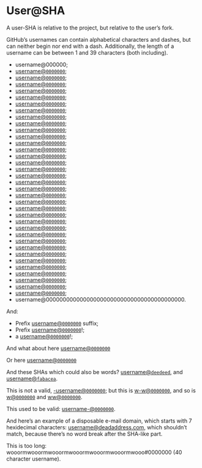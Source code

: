 # User@SHA

A user-SHA is relative to the project, but relative to the user’s fork.

GitHub’s usernames can contain alphabetical characters and dashes, but can neither begin nor end with a dash. Additionally, the length of a username can be between 1 and 39 characters (both including).

*   username@000000;
*   [username@`0000000`](https://gitlab.com/wooorm/username/commit/0000000);
*   [username@`0000000`](https://gitlab.com/wooorm/username/commit/00000000);
*   [username@`0000000`](https://gitlab.com/wooorm/username/commit/000000000);
*   [username@`0000000`](https://gitlab.com/wooorm/username/commit/0000000000);
*   [username@`0000000`](https://gitlab.com/wooorm/username/commit/00000000000);
*   [username@`0000000`](https://gitlab.com/wooorm/username/commit/000000000000);
*   [username@`0000000`](https://gitlab.com/wooorm/username/commit/0000000000000);
*   [username@`0000000`](https://gitlab.com/wooorm/username/commit/00000000000000);
*   [username@`0000000`](https://gitlab.com/wooorm/username/commit/000000000000000);
*   [username@`0000000`](https://gitlab.com/wooorm/username/commit/0000000000000000);
*   [username@`0000000`](https://gitlab.com/wooorm/username/commit/00000000000000000);
*   [username@`0000000`](https://gitlab.com/wooorm/username/commit/000000000000000000);
*   [username@`0000000`](https://gitlab.com/wooorm/username/commit/0000000000000000000);
*   [username@`0000000`](https://gitlab.com/wooorm/username/commit/00000000000000000000);
*   [username@`0000000`](https://gitlab.com/wooorm/username/commit/000000000000000000000);
*   [username@`0000000`](https://gitlab.com/wooorm/username/commit/0000000000000000000000);
*   [username@`0000000`](https://gitlab.com/wooorm/username/commit/00000000000000000000000);
*   [username@`0000000`](https://gitlab.com/wooorm/username/commit/000000000000000000000000);
*   [username@`0000000`](https://gitlab.com/wooorm/username/commit/0000000000000000000000000);
*   [username@`0000000`](https://gitlab.com/wooorm/username/commit/00000000000000000000000000);
*   [username@`0000000`](https://gitlab.com/wooorm/username/commit/000000000000000000000000000);
*   [username@`0000000`](https://gitlab.com/wooorm/username/commit/0000000000000000000000000000);
*   [username@`0000000`](https://gitlab.com/wooorm/username/commit/00000000000000000000000000000);
*   [username@`0000000`](https://gitlab.com/wooorm/username/commit/000000000000000000000000000000);
*   [username@`0000000`](https://gitlab.com/wooorm/username/commit/0000000000000000000000000000000);
*   [username@`0000000`](https://gitlab.com/wooorm/username/commit/00000000000000000000000000000000);
*   [username@`0000000`](https://gitlab.com/wooorm/username/commit/000000000000000000000000000000000);
*   [username@`0000000`](https://gitlab.com/wooorm/username/commit/0000000000000000000000000000000000);
*   [username@`0000000`](https://gitlab.com/wooorm/username/commit/00000000000000000000000000000000000);
*   [username@`0000000`](https://gitlab.com/wooorm/username/commit/00000000000000000000000000000000000);
*   [username@`0000000`](https://gitlab.com/wooorm/username/commit/000000000000000000000000000000000000);
*   [username@`0000000`](https://gitlab.com/wooorm/username/commit/0000000000000000000000000000000000000);
*   [username@`0000000`](https://gitlab.com/wooorm/username/commit/00000000000000000000000000000000000000);
*   [username@`0000000`](https://gitlab.com/wooorm/username/commit/000000000000000000000000000000000000000);
*   [username@`0000000`](https://gitlab.com/wooorm/username/commit/0000000000000000000000000000000000000000);
*   username@00000000000000000000000000000000000000000.

And:

*   Prefix [username@`0000000`](https://gitlab.com/wooorm/username/commit/0000000) suffix;
*   Prefix [username@`0000000`](https://gitlab.com/wooorm/username/commit/0000000)!;
*   a [username@`0000000`](https://gitlab.com/wooorm/username/commit/0000000)!;

And what about here
[username@`0000000`](https://gitlab.com/wooorm/username/commit/0000000)

Or here
[username@`0000000`](https://gitlab.com/wooorm/username/commit/0000000)

And these SHAs which could also be words? [username@`deedeed`](https://gitlab.com/wooorm/username/commit/deedeed), and [username@`fabacea`](https://gitlab.com/wooorm/username/commit/fabaceae).

This is not a valid, [-username@`0000000`](https://gitlab.com/wooorm/-username/commit/0000000); but this is [w-w@`0000000`](https://gitlab.com/wooorm/w-w/commit/0000000), and so is [w@`0000000`](https://gitlab.com/wooorm/w/commit/0000000) and [ww@`0000000`](https://gitlab.com/wooorm/ww/commit/0000000).

This used to be valid: [username-@`0000000`](https://gitlab.com/wooorm/username-/commit/0000000).

And here’s an example of a disposable e-mail domain, which starts with 7 hexidecimal characters: username@deadaddress.com, which shouldn’t match, because there’s no word break after the SHA-like part.

This is too long: wooormwooormwooormwooormwooormwooormwooo#0000000 (40 character username).
